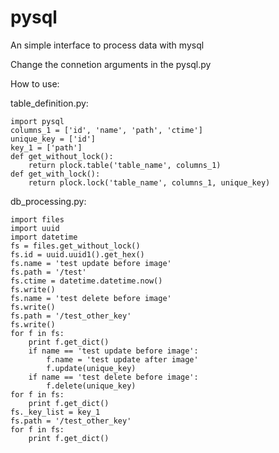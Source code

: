 # pysql
An simple interface to process data with mysql

Change the connetion arguments in the pysql.py

How to use:

table_definition.py:
    
    import pysql
    columns_1 = ['id', 'name', 'path', 'ctime'] 
    unique_key = ['id']
    key_1 = ['path']
    def get_without_lock():
        return plock.table('table_name', columns_1)
    def get_with_lock():
        return plock.lock('table_name', columns_1, unique_key)
        
db_processing.py:
    
    import files
    import uuid
    import datetime
    fs = files.get_without_lock()
    fs.id = uuid.uuid1().get_hex()
    fs.name = 'test update before image'
    fs.path = '/test'
    fs.ctime = datetime.datetime.now()
    fs.write()
    fs.name = 'test delete before image'
    fs.write()
    fs.path = '/test_other_key'
    fs.write()
    for f in fs:
        print f.get_dict()  
        if name == 'test update before image':
            f.name = 'test update after image'
            f.update(unique_key)
        if name == 'test delete before image':
            f.delete(unique_key)
    for f in fs:
        print f.get_dict()
    fs._key_list = key_1
    fs.path = '/test_other_key'
    for f in fs:
        print f.get_dict()
        

    
